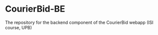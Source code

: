 # CourierBid-BE
The repository for the backend component of the CourierBid webapp (ISI course, UPB)
